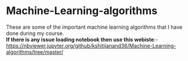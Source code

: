 # Machine-Learning-algorithms
These are some of the important machine learning algorithms that I have done during my course.<br>
<B>If there is any issue loading notebook then use this webiste</B>:- <br> https://nbviewer.jupyter.org/github/kshitijanand36/Machine-Learning-algorithms/tree/master/


